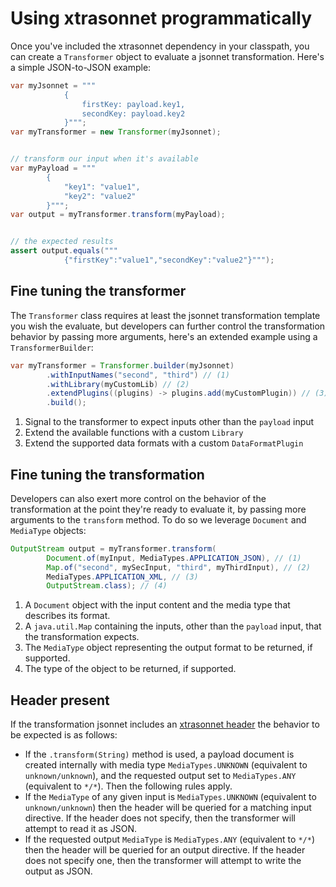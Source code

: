 # Using xtrasonnet programmatically

Once you've included the xtrasonnet dependency in your classpath, you can create a `Transformer` object to evaluate a jsonnet transformation. Here's a simple JSON-to-JSON example:

```java
var myJsonnet = """
            {
                firstKey: payload.key1,
                secondKey: payload.key2
            }""";
var myTransformer = new Transformer(myJsonnet);


// transform our input when it's available
var myPayload = """
        { 
            "key1": "value1",
            "key2": "value2"
        }""";
var output = myTransformer.transform(myPayload);


// the expected results
assert output.equals("""
            {"firstKey":"value1","secondKey":"value2"}""");
```

## Fine tuning the transformer

The `Transformer` class requires at least the jsonnet transformation template you wish the evaluate, but developers can further control the transformation behavior by passing more arguments, here's an extended example using a `TransformerBuilder`:

```java
var myTransformer = Transformer.builder(myJsonnet)
        .withInputNames("second", "third") // (1)
        .withLibrary(myCustomLib) // (2)
        .extendPlugins((plugins) -> plugins.add(myCustomPlugin)) // (3)
        .build();
```

1. Signal to the transformer to expect inputs other than the `payload` input
2. Extend the available functions with a custom `Library`
3. Extend the supported data formats with a custom `DataFormatPlugin`

## Fine tuning the transformation

Developers can also exert more control on the behavior of the transformation at the point they're ready to evaluate it, by passing more arguments to the `transform` method. To do so we leverage `Document` and `MediaType` objects:

```java
OutputStream output = myTransformer.transform(
        Document.of(myInput, MediaTypes.APPLICATION_JSON), // (1)
        Map.of("second", mySecInput, "third", myThirdInput), // (2)
        MediaTypes.APPLICATION_XML, // (3)
        OutputStream.class); // (4)
```

1. A `Document` object with the input content and the media type that describes its format.
2. A `java.util.Map` containing the inputs, other than the `payload` input, that the transformation expects.
3. The `MediaType` object representing the output format to be returned, if supported.
4. The type of the object to be returned, if supported.

## Header present

If the transformation jsonnet includes an [xtrasonnet header](../header) the behavior to be expected is as follows:

* If the `.transform(String)` method is used, a payload document is created internally with media type `MediaTypes.UNKNOWN` (equivalent to `unknown/unknown`), and the requested output set to `MediaTypes.ANY` (equivalent to `*/*`). Then the following rules apply. 
* If the `MediaType` of any given input is `MediaTypes.UNKNOWN` (equivalent to `unknown/unknown`) then the header will be queried for a matching input directive. If the header does not specify, then the transformer will attempt to read it as JSON.
* If the requested output `MediaType` is `MediaTypes.ANY` (equivalent to `*/*`) then the header will be queried for an output directive. If the header does not specify one, then the transformer will attempt to write the output as JSON.
